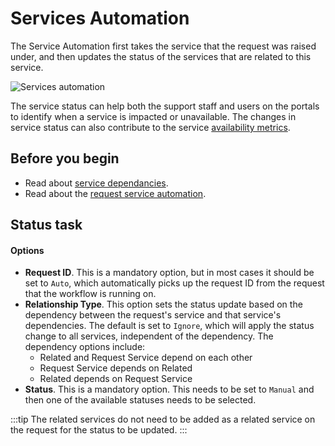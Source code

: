 # Services Automation

The Service Automation first takes the service that the request was raised under, and then updates the status of the services that are related to this service.

![Services automation](/_books/servicemanager-config/images/workflow-services-status.png)

The service status can help both the support staff and users on the portals to identify when a service is impacted or unavailable. The changes in service status can also contribute to the service [availability metrics](/service-portfolio/services/service-availability#availability-metrics).

## Before you begin
* Read about [service dependancies](/servicemanager-user-guide/service-portfolio/services/service-dependancies).
* Read about the [request service automation](/servicemanager-config/customize/workflows/requests-automation#request-service).

## Status task

#### Options
* **Request ID**. This is a mandatory option, but in most cases it should be set to `Auto`, which automatically picks up the request ID from the request that the workflow is running on.
* **Relationship Type**. This option sets the status update based on the dependency between the request's service and that service's dependencies. The default is set to `Ignore`, which will apply the status change to all services, independent of the dependency. The dependency options include:
    * Related and Request Service depend on each other
    * Request Service depends on Related
    * Related depends on Request Service
* **Status**. This is a mandatory option.  This needs to be set to `Manual` and then one of the available statuses needs to be selected.

:::tip
The related services do not need to be added as a related service on the request for the status to be updated.
:::
